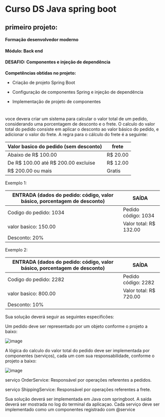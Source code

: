 # Curso DS Java spring boot

## primeiro projeto:

#### Formação desenvolvedor moderno
#### Módulo: Back end
#### DESAFIO: Componentes e injeção de dependência


**Competências obtidas no projeto:**
- Criação de projeto Spring Boot

- Configuração de componentes Spring e injeção de dependência

- Implementação de projeto de componentes

#


voce devera criar um sistema para calcular o valor total de um pedido, considerando uma porcentagem de desconto e o frete. O calculo do valor total do pedido consiste em aplicar o desconto ao valor básico do pedido, e adicionar o valor do frete. A regra para o cálculo do frete é a seguinte:

|Valor basico do pedido (sem desconto)|frete|
|-------------------------------------|-----|
|Abaixo de R$ 100.00|R$ 20.00
|De R$ 100.00 até R$ 200.00 excluise|R$ 12.00|
|R$ 200.00 ou mais|Gratis|

Exemplo 1:

|ENTRADA (dados do pedido: código, valor básico, porcentagem de desconto)| SAÍDA|
|------------------------------------------------------------------------|------|
|Codigo do pedido: 1034| Pedido código: 1034
|valor basico: 150.00|Valor total: R$ 132.00
|Desconto: 20%||


Exemplo 2:

|ENTRADA (dados do pedido: código, valor básico, porcentagem de desconto)| SAÍDA|
|------------------------------------------------------------------------|------|
|Codigo do pedido: 2282| Pedido código: 2282
|valor basico: 800.00|Valor total: R$ 720.00
|Desconto: 10%||



Sua solução deverá seguir as seguintes especificões:

Um pedido deve ser representado por um objeto conforme o projeto a baixo:

![image](https://github.com/user-attachments/assets/b27bbf43-9ad9-49c4-866a-48502ce62e2e)





A lógica do calculo do valor total do pedido deve ser implementada por componentes (serviços), cada um com sua responsabilidade, conforme o projeto a baixo:

![image](https://github.com/user-attachments/assets/90d99c7b-f080-40e4-b8d2-69be8639cc08)


serviço OrderService: Responsável por operações referentes a pedidos.

serviço ShippingService: Responsável por operações referentes a frete.

Sua solução deverá ser implementada em Java com springboot. A saída deverá ser mostrada no log do terminal da aplicaçao. Cada serviço deve ser implementado como um componentes registrado com @service
